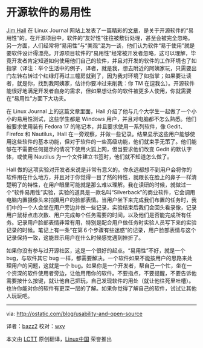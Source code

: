 开源软件的易用性
================================================================================
[Jim Hall][2] 在 Linux Journal 网站上发表了一篇精彩的[文章][1]，是关于开源软件的“易用性”的。在开源项目中，软件的“友好性”往往被敷衍处理，甚至会被完全忽略。另一方面，人们经常将“易用性”与“美观”混为一谈，他们认为软件“易于使用”就是要软件设计得漂亮。开源项目软件的“易用性”经常被开发者忽略，这可以理解，毕竟开发者肯定知道如何使用他们自己的软件，并且对开发的软件的工作环境也了如指掌（译注：举个生活中的例子，译者，就是我，想去附近的阿姨家玩，只需要出门左转右转过个红绿灯再过三幢房就到了，因为我对环境了如指掌；如果要让读者，就是你，找到我阿姨家，估计你要冲过来削我：你 TM 在逗我么）。开源软件能很好地满足开发者自身的需求，但如果想让你的软件被更多人使用，你就需要在“易用性”方面下大功夫。

在 Linux Journal 上的这篇文章里面，Hall 介绍了他与几个大学生一起做了一个小小的易用性测试，这些学生都是 Windows 用户，并且对电脑都不怎么熟悉。他们被要求使用装有 Fedora 17 的笔记本，并且要求使用一系列软件，像 Gedit、 Firefox 和 Nautilus，Hall 在一旁观察，并做一些记录。结果显示这些用户能够使用这些软件的基本功能，但对于软件的一些高级功能，他们就束手无策了。他们能够在不需要任何提示的情况下使用火狐上网，但当要求他们改变 Gedit 的默认字体，或使用 Nautilus 为一个文件建立书签时，他们就不知道怎么做了。

Hall 做的这项实验对开发者来说是非常有意义的。你永远都想不到用户会将你的软件用在什么地方，并且对于你觉得一目了然的特性，就跟长在脸上的鼻子一样清楚明了的特性，在用户眼里可能就是那么难以理解。我在读研的时候，就做过一个“软件易用性”实验，实验的道具是一款名叫“Silverback”的商业软件，它会调用电脑内置摄像头来拍摄用户的脸部表情。当用户坐下来完成我们布置的任务时，我们中的一个人会坐在用户旁边并做一些记录，实验结束后我们会回头看录像，记录用户鼠标点击次数、用户完成每个任务需要的时间，以及他们是否能完成所有任务。记录用户脸部表情非常有用，特别是配合用户做任务时实验人员写下来的实验记录的时候。笔记上有一条“在第６个步骤有些迷惑”的记录，用户脸部表情与这个记录保持一致，这能显示用户在什么时候感觉遇到挫折了。

如果你没有参与过开源社区，这是一个很好的起点。“易用性”不好，就是一个 bug，与软件其它 bug 一样，都需要解决。一个软件如果不能按用户的思路来处理用户的问题，这就是一个 bug。如果你是一个开发者，帮自己一个忙，坐在一个资深的软件使用者旁边，让他用用你的软件。不要指点，不要提醒，不要告诉他需要按什么按键，就让他自己把玩，自己发现软件的用处（就让他往死里吐槽）。也许你能对你的软件有更深一层的了解。如果你觉得了解自己的软件，试试让其他人玩玩吧。

--------------------------------------------------------------------------------

via: http://ostatic.com/blog/usability-and-open-source

译者：[bazz2](https://github.com/bazz2) 校对：[wxy](https://github.com/wxy)

本文由 [LCTT](https://github.com/LCTT/TranslateProject) 原创翻译，[Linux中国](http://linux.cn/) 荣誉推出

[1]:http://www.linuxjournal.com/content/its-about-user-applying-usability-open-source-software
[2]:http://opensource-usability.blogspot.com/
